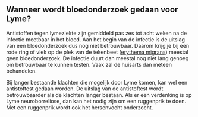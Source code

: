 ## Wanneer wordt bloedonderzoek gedaan voor Lyme?

Antistoffen tegen lymeziekte zijn gemiddeld pas zes tot acht weken na de infectie meetbaar in het bloed. Aan het begin van de infectie is de uitslag van een bloedonderzoek dus nog niet betrouwbaar. Daarom krijg je bij een rode ring of vlek op de plek van de tekenbeet ([erythema migrans](/informatie/erythema-migrans)) meestal geen bloedonderzoek. De infectie duurt dan meestal nog niet lang genoeg om betrouwbaar te kunnen testen. Vaak zal de huisarts dan meteen behandelen.

Bij langer bestaande klachten die mogelijk door Lyme komen, kan wel een antistoftest gedaan worden. De uitslag van de antistoftest wordt betrouwbaarder als de klachten langer bestaan. Als er een verdenking is op Lyme neuroborreliose, dan kan het nodig zijn om een ruggenprik te doen. Met een ruggenprik wordt ook het hersenvocht onderzocht.
